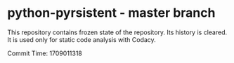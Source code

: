 # python-pyrsistent - master branch

This repository contains frozen state of the repository.
Its history is cleared. It is used only for static code
analysis with Codacy.

Commit Time: 1709011318